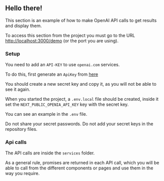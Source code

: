 ## Hello there!

This section is an example of how to make OpenAI API calls to get results and display them.

To access this section from the project you must go to the URL [http://localhost:3000/demo](http://localhost:3000/demo) (or the port you are using).

### Setup

You need to add an `API-KEY` to use `openai.com` services.

To do this, first generate an `ApiKey` from [here](https://platform.openai.com/account/api-keys)

You should create a new secret key and copy it, as you will not be able to see it again.

When you started the project, a `.env.local` file should be created, inside it set the `NEXT_PUBLIC_OPENIA_API_KEY` key with the secret key.

You can see an example in the `.env` file.

Do not share your secret passwords. Do not add your secret keys in the repository files.

### Api calls

The API calls are inside the `services` folder.

As a general rule, promises are returned in each API call, which you will be able to call from the different components or pages and use them in the way you require.
